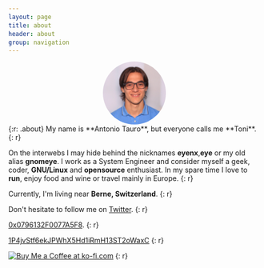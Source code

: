 ```yaml
---
layout: page
title: about 
header: about
group: navigation
---
```

<img src="/img/about.png" width="25%" style="display:block;margin-left:auto;margin-right:auto;border-radius:50%" />
{:r: .about}
My name is **Antonio Tauro**, but everyone calls me **Toni**. 
{: r}

On the interwebs I may hide behind the nicknames **eyenx**,**eye** or my old alias **gnomeye**.
I work as a System Engineer and consider myself a geek, coder, **GNU/Linux** and **opensource** enthusiast.
In my spare time I love to **run**, enjoy food and wine or travel mainly in Europe.
{: r}

Currently, I'm living near **Berne, Switzerland**.
{: r}

Don't hesitate to follow me on <a style="border: none;" href='https://twitter.com/{{ site.twitter_username }}'>Twitter</a>.
{: r}

<i class='fi-key medium'></i> <a style="border: none;" href='https://keybase.io/eyenx/key.asc'>0x0796132F0077A5F8</a>.
{: r}

<i class='fi-bitcoin medium'></i> <a style="border: none;" href='bitcoin:1P4jvStf6ekJPWhX5Hd1iRmH13ST2oWaxC'>1P4jvStf6ekJPWhX5Hd1iRmH13ST2oWaxC</a>
{: r}

<a href='https://ko-fi.com/A533MH6' target='_blank'><img height='36' style='border:0px;height:36px;' src='https://az743702.vo.msecnd.net/cdn/kofi2.png?v=0' border='0' alt='Buy Me a Coffee at ko-fi.com' /></a>
{: r}
